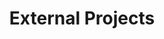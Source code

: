 ---
title: External Projects
parent: projects
order: 2
sitemap:
  priority: 1
  changefreq: 'weekly'

sections:

   - file: externalprojects
     layout: cards

---